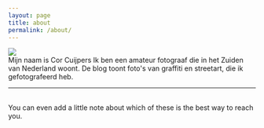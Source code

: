 ```yaml
---
layout: page
title: about
permalink: /about/
---
```


<img class="col one right" src="/img/">

<br/>
Mijn naam is Cor Cuijpers
Ik ben een amateur fotograaf die in het Zuiden van Nederland woont.
De blog toont foto's van graffiti en streetart, 
die ik gefotografeerd heb.


<br/>
<hr/>
<br/>
<span class="contacticon center">
	<a href="mailto:you@example.com"><i class="fa fa-envelope-square"></i></a>
	<a href="https://github.com" target="_blank"><i class="fa fa-github-square"></i></a>
	</span>

<div class="col three caption">
	You can even add a little note about which of these is the best way to reach you.
</div>

